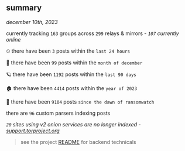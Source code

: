 
## summary
_december 10th, 2023_

currently tracking `163` groups across `299` relays & mirrors - _`107` currently online_

⏲ there have been `3` posts within the `last 24 hours`

🦈 there have been `99` posts within the `month of december`

🪐 there have been `1192` posts within the `last 90 days`

🏚 there have been `4414` posts within the `year of 2023`

🦕 there have been `9104` posts `since the dawn of ransomwatch`

there are `96` custom parsers indexing posts

_`20` sites using v2 onion services are no longer indexed - [support.torproject.org](https://support.torproject.org/onionservices/v2-deprecation/)_

> see the project [README](https://github.com/joshhighet/ransomwatch#ransomwatch--) for backend technicals
